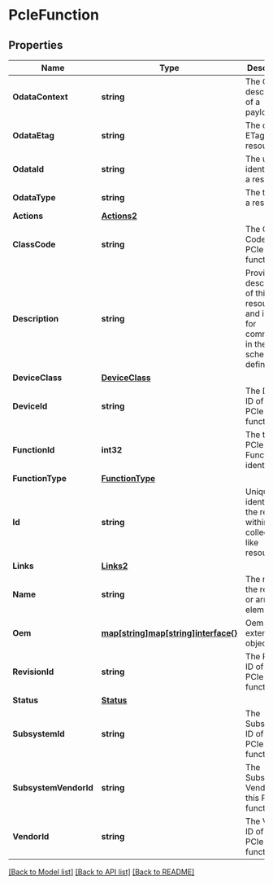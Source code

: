 # PcIeFunction

## Properties
Name | Type | Description | Notes
------------ | ------------- | ------------- | -------------
**OdataContext** | **string** | The OData description of a payload. | [optional] 
**OdataEtag** | **string** | The current ETag of the resource. | [optional] 
**OdataId** | **string** | The unique identifier for a resource. | 
**OdataType** | **string** | The type of a resource. | 
**Actions** | [**Actions2**](Actions_2.md) |  | [optional] 
**ClassCode** | **string** | The Class Code of this PCIe function. | [optional] 
**Description** | **string** | Provides a description of this resource and is used for commonality  in the schema definitions. | [optional] 
**DeviceClass** | [**DeviceClass**](DeviceClass.md) |  | [optional] 
**DeviceId** | **string** | The Device ID of this PCIe function. | [optional] 
**FunctionId** | **int32** | The the PCIe Function identifier. | [optional] 
**FunctionType** | [**FunctionType**](FunctionType.md) |  | [optional] 
**Id** | **string** | Uniquely identifies the resource within the collection of like resources. | 
**Links** | [**Links2**](Links_2.md) |  | [optional] 
**Name** | **string** | The name of the resource or array element. | 
**Oem** | [**map[string]map[string]interface{}**](map[string]interface{}.md) | Oem extension object. | [optional] 
**RevisionId** | **string** | The Revision ID of this PCIe function. | [optional] 
**Status** | [**Status**](Status.md) |  | [optional] 
**SubsystemId** | **string** | The Subsystem ID of this PCIe function. | [optional] 
**SubsystemVendorId** | **string** | The Subsystem Vendor ID of this PCIe function. | [optional] 
**VendorId** | **string** | The Vendor ID of this PCIe function. | [optional] 

[[Back to Model list]](../README.md#documentation-for-models) [[Back to API list]](../README.md#documentation-for-api-endpoints) [[Back to README]](../README.md)


